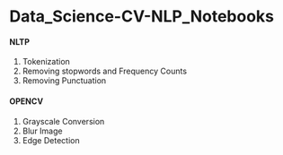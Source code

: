 # Data_Science-CV-NLP_Notebooks

#### NLTP
   1. Tokenization 
   2. Removing stopwords and Frequency Counts
   3. Removing Punctuation
#### OPENCV
   1. Grayscale Conversion
   2. Blur Image
   3. Edge Detection

